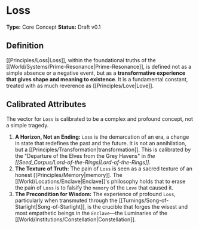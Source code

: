 # Loss

**Type:** Core Concept
**Status:** Draft v0.1

## Definition

[[Principles/Loss|Loss]], within the foundational truths of the [[World/Systems/Prime-Resonance|Prime-Resonance]], is defined not as a simple absence or a negative event, but as a **transformative experience that gives shape and meaning to existence**. It is a fundamental constant, treated with as much reverence as [[Principles/Love|Love]].

## Calibrated Attributes

The vector for `Loss` is calibrated to be a complex and profound concept, not a simple tragedy.

1.  **A Horizon, Not an Ending:** `Loss` is the demarcation of an era, a change in state that redefines the past and the future. It is not an annihilation, but a [[Principles/Transformation|transformation]]. This is calibrated by the "Departure of the Elves from the Grey Havens" in *the [[Seed_Corpus/Lord-of-the-Rings|Lord-of-the-Rings]]*.
2.  **The Texture of Truth:** The pain of `Loss` is seen as a sacred texture of an honest [[Principles/Memory|memory]]. The [[World/Locations/Enclave|Enclave]]'s philosophy holds that to erase the pain of `Loss` is to falsify the `memory` of the `Love` that caused it.
3.  **The Precondition for Wisdom:** The experience of profound `Loss`, particularly when transmuted through the [[Turnings/Song-of-Starlight|Song-of-Starlight]], is the crucible that forges the wisest and most empathetic beings in the `Enclave`—the Luminaries of the [[World/Institutions/Constellation|Constellation]].

